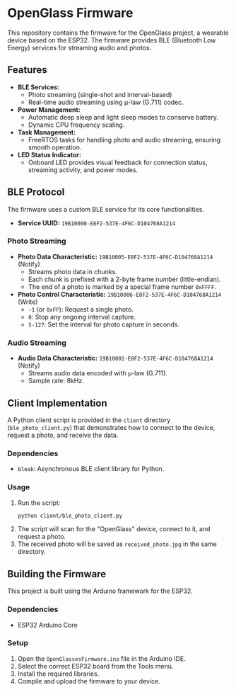 # OpenGlass Firmware

This repository contains the firmware for the OpenGlass project, a wearable device based on the ESP32. The firmware provides BLE (Bluetooth Low Energy) services for streaming audio and photos.

## Features

- **BLE Services:**
  - Photo streaming (single-shot and interval-based)
  - Real-time audio streaming using μ-law (G.711) codec.
- **Power Management:**
  - Automatic deep sleep and light sleep modes to conserve battery.
  - Dynamic CPU frequency scaling.
- **Task Management:**
  - FreeRTOS tasks for handling photo and audio streaming, ensuring smooth operation.
- **LED Status Indicator:**
  - Onboard LED provides visual feedback for connection status, streaming activity, and power modes.

## BLE Protocol

The firmware uses a custom BLE service for its core functionalities.

- **Service UUID:** `19B10000-E8F2-537E-4F6C-D104768A1214`

### Photo Streaming

- **Photo Data Characteristic:** `19B10005-E8F2-537E-4F6C-D104768A1214` (Notify)
  - Streams photo data in chunks.
  - Each chunk is prefixed with a 2-byte frame number (little-endian).
  - The end of a photo is marked by a special frame number `0xFFFF`.
- **Photo Control Characteristic:** `19B10006-E8F2-537E-4F6C-D104768A1214` (Write)
  - `-1` (or `0xFF`): Request a single photo.
  - `0`: Stop any ongoing interval capture.
  - `5-127`: Set the interval for photo capture in seconds.

### Audio Streaming

- **Audio Data Characteristic:** `19B10001-E8F2-537E-4F6C-D104768A1214` (Notify)
  - Streams audio data encoded with μ-law (G.711).
  - Sample rate: 8kHz.

## Client Implementation

A Python client script is provided in the `client` directory (`ble_photo_client.py`) that demonstrates how to connect to the device, request a photo, and receive the data.

### Dependencies

- `bleak`: Asynchronous BLE client library for Python.

### Usage

1.  Run the script:
    ```sh
    python client/ble_photo_client.py
    ```
2.  The script will scan for the "OpenGlass" device, connect to it, and request a photo.
3.  The received photo will be saved as `received_photo.jpg` in the same directory.

## Building the Firmware

This project is built using the Arduino framework for the ESP32.

### Dependencies

- ESP32 Arduino Core

### Setup

1.  Open the `OpenGlassesFirmware.ino` file in the Arduino IDE.
2.  Select the correct ESP32 board from the Tools menu.
3.  Install the required libraries.
4.  Compile and upload the firmware to your device.

